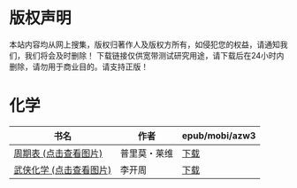# 版权声明

本站内容均从网上搜集，版权归著作人及版权方所有，如侵犯您的权益，请通知我们，我们将会及时删除！ 下载链接仅供宽带测试研究用途，请下载后在24小时内删除，请勿用于商业目的。请支持正版！

# 化学

| 书名 | 作者 | epub/mobi/azw3 |
| --- | --- | --- |
| [周期表 (点击查看图片)](https://www.dushupai.com/attachment/2024/06/06/4f12a1b5c5f51a7a.jpg) | 普里莫・莱维 | [下载](https://url89.ctfile.com/f/31084289-1357032400-bc1f68?p=8866) |
| [武侠化学 (点击查看图片)](https://www.dushupai.com/attachment/2024/06/06/e0136beb10ee5546.jpg) | 李开周 | [下载](https://url89.ctfile.com/f/31084289-1357031512-ccaaad?p=8866) |
